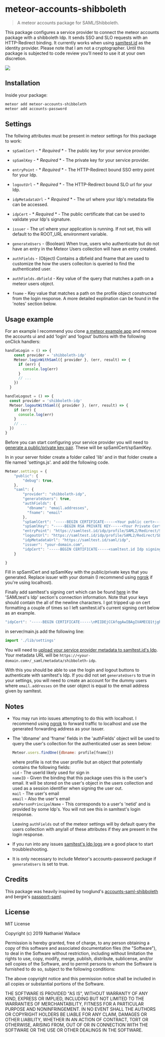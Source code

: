 # meteor-accounts-shibboleth
> A meteor accounts package for SAML/Shibboleth.

<!-- [![NPM Version][npm-image]][npm-url]
[![Build Status][travis-image]][travis-url]
[![Downloads Stats][npm-downloads]][npm-url] -->

This package configures a service provider to connect the meteor accounts package with a shibboleth Idp. 
It sends SSO and SLO requests with an HTTP-Redirect binding. 
It currently works when using [samltest.id](https://samltest.id/) as the identity provider. 
Please note that I am not a cryptographer. Until this package is subjected to code review you’ll need to use it at your own discretion. 


![](header.png)

## Installation

Inside your package:

```sh
meteor add meteor-accounts-shibboleth
meteor add accounts-password
```

## Settings

The follwing attributes must be present in meteor settings for this package to work:

- `spSamlCert` - * *Required* * - The public key for your service provider.
- `spSamlKey` - * *Required* * - The private key for your service provider.
- `entryPoint` - * *Required* * - The HTTP-Redirect bound SSO entry point for your Idp.
- `logoutUrl` - * *Required* * - The HTTP-Redirect bound SLO url for your Idp.
- `idpMetadataUrl` - * *Required* * - The url where your Idp's metadata file can be accessed.
- `idpCert` - * *Required* * - The public certificate that can be used to validate your Idp's signature.
- `issuer` - The url where your application is running. If not set, this will default to the ROOT_URL environment variable.

- `generateUsers` - (Boolean) When true, users who authenticate but do not have an entry in the Meteor Users collection will have an entry created.
- `authFields` - (Object) Contains a dbfield and fname that are used to customize the how the users colleciton is queried to find the authenticated user.
- `authFields.dbfield` - Key value of the query that matches a path on a meteor users object.
- `fname` - Key value that matches a path on the profile object constructed from the login response. A more detailed explination can be found in the 'notes' section below.

## Usage example

For an example I recommend you clone [a meteor example app]( https://github.com/meteor/simple-todos-react.git) and remove the accounts ui and add ‘login’ and ‘logout’ buttons with the following onClick handlers: 

```javascript
handleLogin = () => {
    const provider = 'shibboleth-idp'
    Meteor.loginWithSaml({ provider }, (err, result) => {
      if (err) {
        console.log(err)
      }
      // ...
    })
  }

handleLogout = () => {
  const provider = 'shibboleth-idp'
  Meteor.logoutWithSaml({ provider }, (err, result) => {
    if (err) {
      console.log(err)
    }
    // ...
  })
}
```

Before you can start configuring your service provider you will need to [generate a public/private key pair]( https://spaces.at.internet2.edu/display/InCFederation/Key+Generation). These will be spSamlCert/spSamlKey.

In in your server folder create a folder called 'lib' and in that folder create a file named 'settings.js'. and add the following code. 

```javascript
Meteor.settings = {
    "public": {
        "debug": true,
    },
    "saml": {
        "provider": "shibboleth-idp",
        "generateUsers": true,
        "authFields": {
          "dbname": "email.addresses",
          "fname": "email"
        },
        "spSamlCert": '-----BEGIN CERTIFICATE-----<Your public cert>-----END CERTIFICATE-----\n',
        "spSamlKey": "-----BEGIN RSA PRIVATE KEY-----<Your Private Cert>-----END RSA PRIVATE KEY-----\n",
        "entryPoint": "https://samltest.id/idp/profile/SAML2/Redirect/SSO",
        "logoutUrl": "https://samltest.id/idp/profile/SAML2/Redirect/SLO",
        "idpMetadataUrl": "https://samltest.id/saml/idp",
        "issuer": "your-domain.com",
        "idpCert": '-----BEGIN CERTIFICATE-----<samltest.id Idp signing cert>-----\n'
    }

}
```
Fill in spSamlCert and spSamlKey with the public/private keys that you generated. Replace issuer with your domain (I recommend using [ngrok](https://ngrok.com/) if you're using localhost).  

Finally add samltest's signing cert which can be found [here](https://samltest.id/download/) in the 'SAMLtest's Idp' section's connection information. Note that your keys should contain the all of the newline characters. I got tripped up on cert formatting a couple of times so I left samltest.id's current signing cert below as an example.

```javascript
"idpCert": '-----BEGIN CERTIFICATE-----\nMIIDEjCCAfqgAwIBAgIVAMECQ1tjghafm5OxWDh9hwZfxthWMA0GCSqGSIb3DQEB\nCwUAMBYxFDASBgNVBAMMC3NhbWx0ZXN0LmlkMB4XDTE4MDgyNDIxMTQwOVoXDTM4\nMDgyNDIxMTQwOVowFjEUMBIGA1UEAwwLc2FtbHRlc3QuaWQwggEiMA0GCSqGSIb3\nDQEBAQUAA4IBDwAwggEKAoIBAQC0Z4QX1NFKs71ufbQwoQoW7qkNAJRIANGA4iM0\nThYghul3pC+FwrGv37aTxWXfA1UG9njKbbDreiDAZKngCgyjxj0uJ4lArgkr4AOE\njj5zXA81uGHARfUBctvQcsZpBIxDOvUUImAl+3NqLgMGF2fktxMG7kX3GEVNc1kl\nbN3dfYsaw5dUrw25DheL9np7G/+28GwHPvLb4aptOiONbCaVvh9UMHEA9F7c0zfF\n/cL5fOpdVa54wTI0u12CsFKt78h6lEGG5jUs/qX9clZncJM7EFkN3imPPy+0HC8n\nspXiH/MZW8o2cqWRkrw3MzBZW3Ojk5nQj40V6NUbjb7kfejzAgMBAAGjVzBVMB0G\nA1UdDgQWBBQT6Y9J3Tw/hOGc8PNV7JEE4k2ZNTA0BgNVHREELTArggtzYW1sdGVz\ndC5pZIYcaHR0cHM6Ly9zYW1sdGVzdC5pZC9zYW1sL2lkcDANBgkqhkiG9w0BAQsF\nAAOCAQEASk3guKfTkVhEaIVvxEPNR2w3vWt3fwmwJCccW98XXLWgNbu3YaMb2RSn\n7Th4p3h+mfyk2don6au7Uyzc1Jd39RNv80TG5iQoxfCgphy1FYmmdaSfO8wvDtHT\nTNiLArAxOYtzfYbzb5QrNNH/gQEN8RJaEf/g/1GTw9x/103dSMK0RXtl+fRs2nbl\nD1JJKSQ3AdhxK/weP3aUPtLxVVJ9wMOQOfcy02l+hHMb6uAjsPOpOVKqi3M8XmcU\nZOpx4swtgGdeoSpeRyrtMvRwdcciNBp9UZome44qZAYH1iqrpmmjsfI9pJItsgWu\n3kXPjhSfj1AJGR1l9JGvJrHki1iHTA==\n-----END CERTIFICATE-----\n'
```

in server/main.js add the following line:
```javascript
import './lib/settings'
```

You will need to [upload your service provider metadata to samltest.id's Idp](https://samltest.id/upload.php). Your metadata URL will be `https://<your-domain.com>/_saml/metadata/shibboleth-idp`. 

With this you should be able to use the login and logout buttons to authenticate with samltest's Idp. If you did not set `generateUsers` to true in your settings, you will need to create an account for the dummy users where `email.addresses` on the user object is equal to the email address given by samltest.

## Notes
* You may run into issues attempting to do this with localhost. I recommend using [ngrok](https://ngrok.com/) to forward traffic to localhost and use the generated forwarding address as your issuer.

* The 'dbname' and 'fname' fields in the 'authFields' object will be used to query the user's collection for the authenticated user as seen below:

  ```javascript
  Meteor.users.findOne({dbname: profile[fname]})
  ```
  where profile is not the user profile but an object that potentially contains the following fields:  
  `uid` - The userId likely used for sign in  
  `nameID` - Given the binding that this package uses this is the user's email. It will be stored on the user's object in the users collection and used as a session identifier when signing the user out.  
  `mail` - The user's email  
  `email` - Also the user's email  
  `eduPersonPrincipalName` - This corresponds to a user's 'netid' and is provided by some Idp's. You will not see this in samltest's login response.

  Leaving `authFields` out of the meteor settings will by default query the users collection with any/all of these attributes if they are present in the login response.

* If you run into any issues [samltest's Idp logs](https://samltest.id/logs/idp.log) are a good place to start troubbleshooting.

* It is only necessary to include Meteor's accounts-password package if `generateUsers` is set to true.
  

## Credits

This package was heavily inspired by tvoglund's [accounts-saml-shibboleth](https://github.com/tvoglund/accounts-saml-shibboleth) and bergie's [passport-saml](https://github.com/bergie/passport-saml). 

## License

MIT License

Copyright (c) 2019 Nathaniel Wallace

Permission is hereby granted, free of charge, to any person obtaining a copy
of this software and associated documentation files (the "Software"), to deal
in the Software without restriction, including without limitation the rights
to use, copy, modify, merge, publish, distribute, sublicense, and/or sell
copies of the Software, and to permit persons to whom the Software is
furnished to do so, subject to the following conditions:

The above copyright notice and this permission notice shall be included in all
copies or substantial portions of the Software.

THE SOFTWARE IS PROVIDED "AS IS", WITHOUT WARRANTY OF ANY KIND, EXPRESS OR
IMPLIED, INCLUDING BUT NOT LIMITED TO THE WARRANTIES OF MERCHANTABILITY,
FITNESS FOR A PARTICULAR PURPOSE AND NONINFRINGEMENT. IN NO EVENT SHALL THE
AUTHORS OR COPYRIGHT HOLDERS BE LIABLE FOR ANY CLAIM, DAMAGES OR OTHER
LIABILITY, WHETHER IN AN ACTION OF CONTRACT, TORT OR OTHERWISE, ARISING FROM,
OUT OF OR IN CONNECTION WITH THE SOFTWARE OR THE USE OR OTHER DEALINGS IN THE
SOFTWARE.